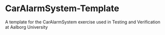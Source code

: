 # CarAlarmSystem-Template
A template for the CarAlarmSystem exercise used in Testing and Verification at Aalborg University
